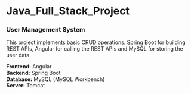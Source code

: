 # Java_Full_Stack_Project

### User Management System 

This project implements basic CRUD operations. Spring Boot for building REST APIs, Angular for calling the REST APIs and MySQL for storing the user data.

**Frontend:** Angular <br/>
**Backend:** Spring Boot <br/>
**Database:** MySQL (MySQL Workbench) <br/>
**Server:** Tomcat <br/>
